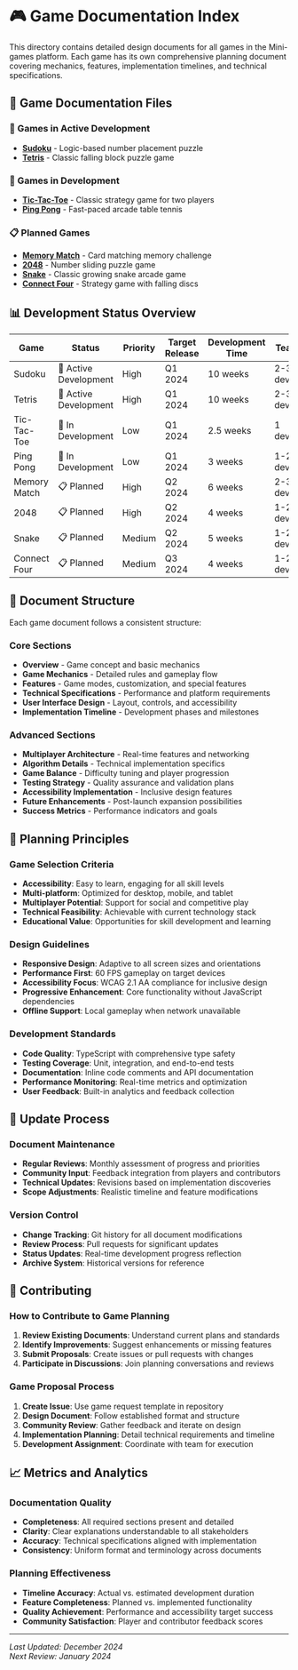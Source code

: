 # 🎮 Game Documentation Index

This directory contains detailed design documents for all games in the Mini-games platform. Each game has its own comprehensive planning document covering mechanics, features, implementation timelines, and technical specifications.

## 📑 Game Documentation Files

### 🚧 Games in Active Development
- **[Sudoku](./sudoku.md)** - Logic-based number placement puzzle
- **[Tetris](./tetris.md)** - Classic falling block puzzle game

### 🚧 Games in Development
- **[Tic-Tac-Toe](./tic-tac-toe.md)** - Classic strategy game for two players
- **[Ping Pong](./ping-pong.md)** - Fast-paced arcade table tennis

### 📋 Planned Games
- **[Memory Match](./memory-match.md)** - Card matching memory challenge
- **[2048](./2048.md)** - Number sliding puzzle game
- **[Snake](./snake.md)** - Classic growing snake arcade game
- **[Connect Four](./connect-four.md)** - Strategy game with falling discs

## 📊 Development Status Overview

| Game | Status | Priority | Target Release | Development Time | Team Size |
|------|--------|----------|----------------|------------------|-----------|
| Sudoku | 🚧 Active Development | High | Q1 2024 | 10 weeks | 2-3 developers |
| Tetris | 🚧 Active Development | High | Q1 2024 | 10 weeks | 2-3 developers |
| Tic-Tac-Toe | 🚧 In Development | Low | Q1 2024 | 2.5 weeks | 1 developer |
| Ping Pong | 🚧 In Development | Low | Q1 2024 | 3 weeks | 1-2 developers |
| Memory Match | 📋 Planned | High | Q2 2024 | 6 weeks | 2-3 developers |
| 2048 | 📋 Planned | High | Q2 2024 | 4 weeks | 1-2 developers |
| Snake | 📋 Planned | Medium | Q2 2024 | 5 weeks | 1-2 developers |
| Connect Four | 📋 Planned | Medium | Q3 2024 | 4 weeks | 1-2 developers |

## 📝 Document Structure

Each game document follows a consistent structure:

### Core Sections
- **Overview** - Game concept and basic mechanics
- **Game Mechanics** - Detailed rules and gameplay flow
- **Features** - Game modes, customization, and special features
- **Technical Specifications** - Performance and platform requirements
- **User Interface Design** - Layout, controls, and accessibility
- **Implementation Timeline** - Development phases and milestones

### Advanced Sections
- **Multiplayer Architecture** - Real-time features and networking
- **Algorithm Details** - Technical implementation specifics
- **Game Balance** - Difficulty tuning and player progression
- **Testing Strategy** - Quality assurance and validation plans
- **Accessibility Implementation** - Inclusive design features
- **Future Enhancements** - Post-launch expansion possibilities
- **Success Metrics** - Performance indicators and goals

## 🎯 Planning Principles

### Game Selection Criteria
- **Accessibility**: Easy to learn, engaging for all skill levels
- **Multi-platform**: Optimized for desktop, mobile, and tablet
- **Multiplayer Potential**: Support for social and competitive play
- **Technical Feasibility**: Achievable with current technology stack
- **Educational Value**: Opportunities for skill development and learning

### Design Guidelines
- **Responsive Design**: Adaptive to all screen sizes and orientations
- **Performance First**: 60 FPS gameplay on target devices
- **Accessibility Focus**: WCAG 2.1 AA compliance for inclusive design
- **Progressive Enhancement**: Core functionality without JavaScript dependencies
- **Offline Support**: Local gameplay when network unavailable

### Development Standards
- **Code Quality**: TypeScript with comprehensive type safety
- **Testing Coverage**: Unit, integration, and end-to-end tests
- **Documentation**: Inline code comments and API documentation
- **Performance Monitoring**: Real-time metrics and optimization
- **User Feedback**: Built-in analytics and feedback collection

## 🔄 Update Process

### Document Maintenance
- **Regular Reviews**: Monthly assessment of progress and priorities
- **Community Input**: Feedback integration from players and contributors
- **Technical Updates**: Revisions based on implementation discoveries
- **Scope Adjustments**: Realistic timeline and feature modifications

### Version Control
- **Change Tracking**: Git history for all document modifications
- **Review Process**: Pull requests for significant updates
- **Status Updates**: Real-time development progress reflection
- **Archive System**: Historical versions for reference

## 🤝 Contributing

### How to Contribute to Game Planning
1. **Review Existing Documents**: Understand current plans and standards
2. **Identify Improvements**: Suggest enhancements or missing features
3. **Submit Proposals**: Create issues or pull requests with changes
4. **Participate in Discussions**: Join planning conversations and reviews

### Game Proposal Process
1. **Create Issue**: Use game request template in repository
2. **Design Document**: Follow established format and structure
3. **Community Review**: Gather feedback and iterate on design
4. **Implementation Planning**: Detail technical requirements and timeline
5. **Development Assignment**: Coordinate with team for execution

## 📈 Metrics and Analytics

### Documentation Quality
- **Completeness**: All required sections present and detailed
- **Clarity**: Clear explanations understandable to all stakeholders
- **Accuracy**: Technical specifications aligned with implementation
- **Consistency**: Uniform format and terminology across documents

### Planning Effectiveness
- **Timeline Accuracy**: Actual vs. estimated development duration
- **Feature Completeness**: Planned vs. implemented functionality
- **Quality Achievement**: Performance and accessibility target success
- **Community Satisfaction**: Player and contributor feedback scores

---

*Last Updated: December 2024*  
*Next Review: January 2024*
